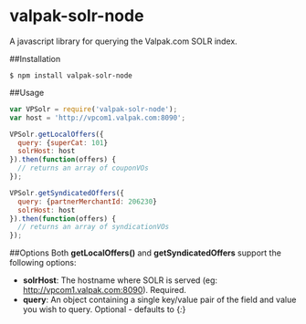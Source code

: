 valpak-solr-node
===================

A javascript library for querying the Valpak.com SOLR index. 


##Installation
```
$ npm install valpak-solr-node
```

##Usage
```javascript
var VPSolr = require('valpak-solr-node');
var host = 'http://vpcom1.valpak.com:8090';

VPSolr.getLocalOffers({
  query: {superCat: 101}
  solrHost: host
}).then(function(offers) {
  // returns an array of couponVOs
});

VPSolr.getSyndicatedOffers({
  query: {partnerMerchantId: 206230}
  solrHost: host
}).then(function(offers) {
  // returns an array of syndicationVOs
});
```

##Options
Both **getLocalOffers()** and **getSyndicatedOffers** support the following options:
- **solrHost**: The hostname where SOLR is served (eg: http://vpcom1.valpak.com:8090). Required.
- **query**: An object containing a single key/value pair of the field and value you wish to query. Optional - defaults to {*:*}